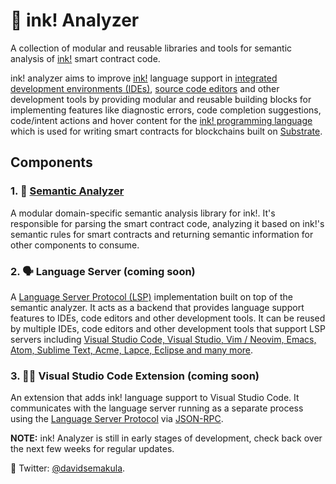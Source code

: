 # 🦑 ink! Analyzer

A collection of modular and reusable libraries and tools for semantic analysis of [ink!](https://use.ink/) smart contract code.

ink! analyzer aims to improve [ink!](https://use.ink/) language support in [integrated development environments (IDEs)](https://en.wikipedia.org/wiki/Integrated_development_environment), [source code editors](https://en.wikipedia.org/wiki/Source-code_editor) and other development tools by providing modular and reusable building blocks for implementing features like diagnostic errors, code completion suggestions, code/intent actions and hover content for the [ink! programming language](https://use.ink/) which is used for writing smart contracts for blockchains built on [Substrate](https://substrate.io/).

## Components

### 1. 🔬 [Semantic Analyzer](https://github.com/ink-analyzer/ink-analyzer)

A modular domain-specific semantic analysis library for ink!.
It's responsible for parsing the smart contract code, analyzing it based on ink!'s semantic rules for smart contracts and returning semantic information for other components to consume.

### 2. 🗣 Language Server (coming soon)

A [Language Server Protocol (LSP)](https://microsoft.github.io/language-server-protocol/) implementation built on top of the semantic analyzer.
It acts as a backend that provides language support features to IDEs, code editors and other development tools.
It can be reused by multiple IDEs, code editors and other development tools that support LSP servers including [Visual Studio Code, Visual Studio, Vim / Neovim, Emacs, Atom, Sublime Text, Acme, Lapce, Eclipse and many more](https://microsoft.github.io/language-server-protocol/implementors/tools/).

### 3. 👩‍💻 Visual Studio Code Extension (coming soon)

An extension that adds ink! language support to Visual Studio Code. 
It communicates with the language server running as a separate process using the [Language Server Protocol](https://microsoft.github.io/language-server-protocol/) via [JSON-RPC](https://www.jsonrpc.org/).

**NOTE:** ink! Analyzer is still in early stages of development, check back over the next few weeks for regular updates.

💬 Twitter: [@davidsemakula](https://twitter.com/davidsemakula).